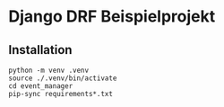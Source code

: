 # Django DRF Beispielprojekt

## Installation

    python -m venv .venv
    source ./.venv/bin/activate
    cd event_manager
    pip-sync requirements*.txt
    
